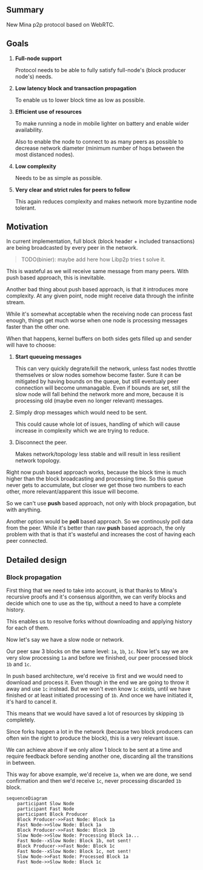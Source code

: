 ## Summary
[summary]: #summary

New Mina p2p protocol based on WebRTC.

## Goals
[design-goals]: #design-goals

1. **Full-node support**

   Protocol needs to be able to fully satisfy full-node's (block producer node's)
   needs.
2. **Low latency block and transaction propagation**

   To enable us to lower block time as low as possible.
3. **Efficient use of resources**

   To make running a node in mobile lighter on battery and enable wider
   availability.

   Also to enable the node to connect to as many peers as possible to
   decrease network diameter (minimum number of hops between the most
   distanced nodes).
4. **Low complexity**

   Needs to be as simple as possible.
5. **Very clear and strict rules for peers to follow**

   This again reduces complexity and makes network more byzantine node tolerant.

## Motivation
[motivation]: #motivation

In current implementation, full block (block header + included transactions)
are being broadcasted by every peer in the network.
> TODO(binier): maybe add here how Libp2p tries t solve it.

This is wasteful as we will receive same message from many peers. With
push based approach, this is inevitable.

Another bad thing about push based approach, is that it introduces more
complexity. At any given point, node might receive data through the
infinite stream.

While it's somewhat acceptable when the receiving node can process fast
enough, things get much worse when one node is processing messages faster
than the other one.

When that happens, kernel buffers on both sides gets filled up and
sender will have to choose:
1. **Start queueing messages**

   This can very quickly degrate/kill the network, unless fast nodes throttle
   themselves or slow nodes somehow become faster. Sure it can be mitigated
   by having bounds on the queue, but still eventualy peer connection will
   become unmanagable.
   Even if bounds are set, still the slow node will fall behind the network
   more and more, because it is processing old (maybe even no longer relevant)
   messages.
2. Simply drop messages which would need to be sent.

   This could cause whole lot of issues, handling of which will cause
   increase in complexity which we are trying to reduce.
3. Disconnect the peer.

   Makes network/topology less stable and will result in less resilient
   network topology.

Right now push based approach works, because the block time is much higher
than the block broadcasting and processing time. So this queue never gets
to accumulate, but closer we get those two numbers to each other, more
relevant/apparent this issue will become.

So we can't use **push** based approach, not only with block propagation,
but with anything.

Another option would be **poll** based approach. So we continously
poll data from the peer. While it's better than raw **push** based
approach, the only problem with that is that it's wasteful and increases
the cost of having each peer connected.

## Detailed design
[detailed-design]: #detailed-design

### Block propagation
[block-propagation]: #block-propagation

First thing that we need to take into account, is that thanks to Mina's
recursive proofs and it's consensus algorithm, we can verify blocks and
decide which one to use as the tip, without a need to have a complete
history.

This enables us to resolve forks without downloading and applying history
for each of them.

Now let's say we have a slow node or network.

Our peer saw 3 blocks on the same level: `1a`, `1b`, `1c`.
Now let's say we are very slow processing `1a` and before we finished,
our peer processed block `1b` and `1c`.

In push based architecture, we'd receive `1b` first and we would need to
download and process it. Even though in the end we are going to throw
it away and use `1c` instead. But we won't even know `1c` exists, until
we have finished or at least initiated processing of `1b`. And once we
have initiated it, it's hard to cancel it.

This means that we would have saved a lot of resources by skipping `1b`
completely.

Since forks happen a lot in the network (because two block producers can
often win the right to produce the block), this is a very relevant issue.

We can achieve above if we only allow 1 block to be sent at a time and
require feedback before sending another one, discarding all the transitions
in between.

This way for above example, we'd receive `1a`, when we are done, we send
confirmation and then we'd receive `1c`, never processing discarded `1b` block.

```mermaid
sequenceDiagram
    participant Slow Node
    participant Fast Node
    participant Block Producer
    Block Producer->>Fast Node: Block 1a
    Fast Node->>Slow Node: Block 1a
    Block Producer->>Fast Node: Block 1b
    Slow Node->>Slow Node: Processing Block 1a...
    Fast Node--xSlow Node: Block 1b, not sent!
    Block Producer->>Fast Node: Block 1c
    Fast Node--xSlow Node: Block 1c, not sent!
    Slow Node->>Fast Node: Processed Block 1a
    Fast Node->>Slow Node: Block 1c
```
